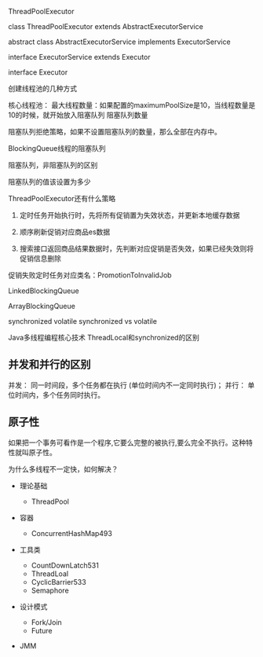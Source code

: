 
ThreadPoolExecutor



class ThreadPoolExecutor extends AbstractExecutorService

abstract class AbstractExecutorService implements ExecutorService

interface ExecutorService extends Executor

interface Executor

创建线程池的几种方式

核心线程池：
最大线程数量：如果配置的maximumPoolSize是10，当线程数量是10的时候，就开始放入阻塞队列
阻塞队列数量

阻塞队列拒绝策略，如果不设置阻塞队列的数量，那么全部在内存中。

BlockingQueue线程的阻塞队列

阻塞队列，非阻塞队列的区别

阻塞队列的值该设置为多少

ThreadPoolExecutor还有什么策略


1. 定时任务开始执行时，先将所有促销置为失效状态，并更新本地缓存数据

2. 顺序刷新促销对应商品es数据

3. 搜索接口返回商品结果数据时，先判断对应促销是否失效，如果已经失效则将促销信息删除

促销失败定时任务对应类名：PromotionToInvalidJob



LinkedBlockingQueue

ArrayBlockingQueue



synchronized
volatile
synchronized vs volatile


Java多线程编程核心技术
ThreadLocal和synchronized的区别

## 并发和并行的区别

并发： 同一时间段，多个任务都在执行 (单位时间内不一定同时执行)；
并行： 单位时间内，多个任务同时执行。


##  原子性

如果把一个事务可看作是一个程序,它要么完整的被执行,要么完全不执行。这种特性就叫原子性。

为什么多线程不一定快，如何解决？


- 理论基础

  - ThreadPool

- 容器

  - ConcurrentHashMap493

- 工具类

  - CountDownLatch531
  - ThreadLoal
  - CyclicBarrier533
  - Semaphore

- 设计模式

  - Fork/Join
  - Future

- JMM


